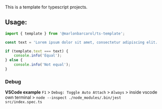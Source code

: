 This is a template for typescript projects.

## Usage:

```ts
import { template } from '@marlonbarcarol/ts-template';

const text = 'Lorem ipsum dolor sit amet, consectetur adipiscing elit. Fusce convallis, dui sit amet suscipit sagittis, dolor nisl iaculis elit, vitae hendrerit arcu sapien vitae nunc.';

if (template.text === text) {
	console.info('Equal');
} else {
	console.info('Not equal');
}
```

### Debug

**VSCode example**
`F1` > `Debug: Toggle Auto Attach` > `Always` > inside vscode own terminal > `node --inspect ./node_modules/.bin/jest src/index.spec.ts`
